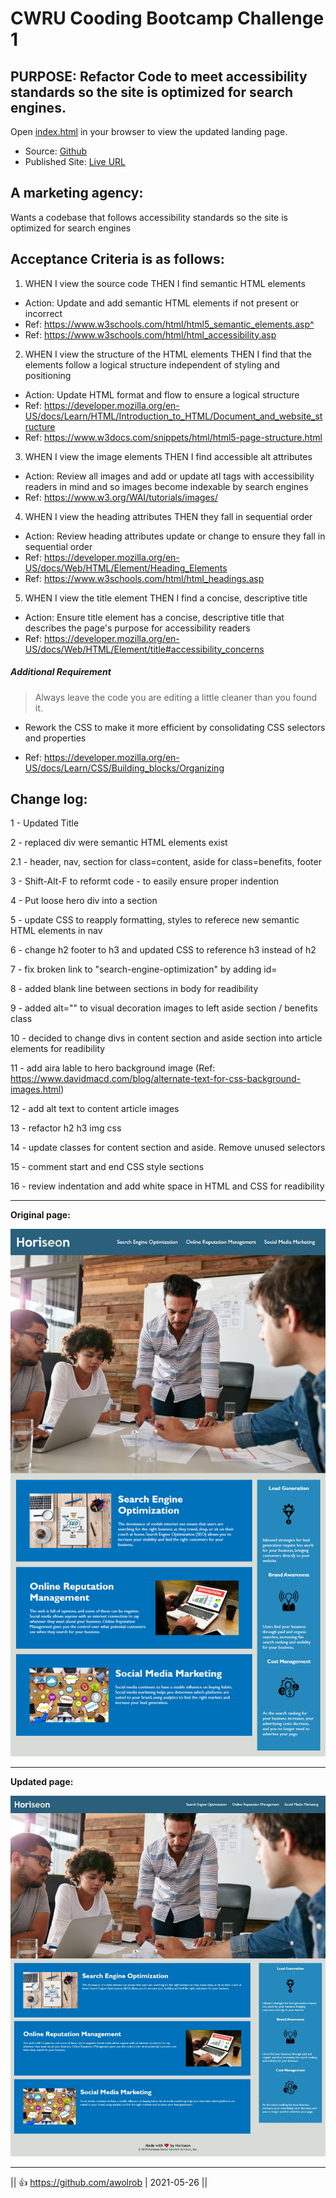 # CWRU Cooding Bootcamp Challenge 1
## PURPOSE: Refactor Code to meet accessibility standards so the site is optimized for search engines.

Open [index.html](./index.html) in your browser to view the updated landing page.
   - Source: [Github](https://github.com/awolrob/Challenge1)
   - Published Site: [Live URL](https://awolrob.github.io/Challenge1/)

## A marketing agency:
Wants a codebase that follows accessibility standards so the site is optimized for search engines

## Acceptance Criteria is as follows:

1. WHEN I view the source code
   THEN I find semantic HTML elements
- Action: Update and add semantic HTML elements if not present or incorrect
- Ref: https://www.w3schools.com/html/html5_semantic_elements.asp^
- Ref: https://www.w3schools.com/html/html_accessibility.asp


2. WHEN I view the structure of the HTML elements
   THEN I find that the elements follow a logical structure independent of styling and positioning
- Action: Update HTML format and flow to ensure a logical structure
- Ref: https://developer.mozilla.org/en-US/docs/Learn/HTML/Introduction_to_HTML/Document_and_website_structure
- Ref: https://www.w3docs.com/snippets/html/html5-page-structure.html
 

3. WHEN I view the image elements
   THEN I find accessible alt attributes
- Action: Review all images and add or update atl tags with accessibility readers in mind and so images become indexable by search engines
- Ref: https://www.w3.org/WAI/tutorials/images/
 

4. WHEN I view the heading attributes
   THEN they fall in sequential order
- Action: Review heading attributes update or change to ensure they fall in sequential order
- Ref: https://developer.mozilla.org/en-US/docs/Web/HTML/Element/Heading_Elements
- Ref: https://www.w3schools.com/html/html_headings.asp


5. WHEN I view the title element
   THEN I find a concise, descriptive title
- Action: Ensure title element has a  concise, descriptive title that describes the page's purpose for accessibility readers
- Ref: https://developer.mozilla.org/en-US/docs/Web/HTML/Element/title#accessibility_concerns

##### Additional Requirement
> Always leave the code you are editing a little cleaner than you found it.
* Rework the CSS to make it more efficient by consolidating CSS selectors and properties
-  Ref: https://developer.mozilla.org/en-US/docs/Learn/CSS/Building_blocks/Organizing


## Change log:
1 - Updated Title

2 - replaced div were semantic HTML elements exist

2.1 - header, nav, section for class=content, aside for class=benefits, footer

3 - Shift-Alt-F to reformt code - to easily ensure proper indention 

4 - Put loose hero div into a section

5 - update CSS to reapply formatting, styles to referece new semantic HTML elements in nav

6 - change h2 footer to h3 and updated CSS to reference h3 instead of h2

7 - fix broken link to "search-engine-optimization" by adding id=

8 - added blank line between sections in body for readibility

9 - added alt="" to visual decoration images to left aside section / benefits class

10 - decided to change divs in content section and aside section into article elements for readibility

11 - add aira lable to hero background image (Ref: https://www.davidmacd.com/blog/alternate-text-for-css-background-images.html)

12 - add alt text to content article images

13 - refactor h2 h3 img css

14 - update classes for content section and aside.  Remove unused selectors

15 - comment start and end CSS style sections

16 - review indentation and add white space in HTML and CSS for readibility

- - -

**Original page:**

![Before](./assets/images/Before-01-html-css-git-homework-demo.png) 

- - -

**Updated page:** 

![After](./assets/images/After-01-html-css-git-homework-demo.jpeg) 

- - -
|| :+1: https://github.com/awolrob | 2021-05-26 ||